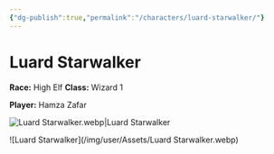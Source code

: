 ```yaml
---
{"dg-publish":true,"permalink":"/characters/luard-starwalker/"}
---
```


# Luard Starwalker
**Race:** High Elf
**Class:** Wizard 1

**Player:** Hamza Zafar

![Luard Starwalker.webp|Luard Starwalker](/img/user/Assets/Luard%20Starwalker.webp)

![Luard Starwalker](/img/user/Assets/Luard Starwalker.webp)
